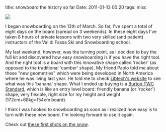 title: snowboard the history so far
Date: 2011-01-13 00:20
tags: misc
 

![](http://farm6.static.flickr.com/5246/5347824402_ef416d0cc2.jpg)

I began snowboarding on the 13th of March. So far, I've spent a total of eight
days on the board (spread on 3 weekends). In these eight days I've taken 8
hours of private lessons with two very skilled (and patient) instructors of
the Val di Fassa Ski and Snowboarding school.

My last weekend, however, was the turning point, as I decided to buy the full
kit and discovered how easy snowboarding is if you have the right tool. And
the right tool is a board with this innovative shape called 'rocker' (as
opposed to the traditional 'camber' shape). My friend Paolo told me about
these "new geometries" which were being developed in North America where he
was living last year. He told me to check [Libtech's website](http://www.lib-tech.com/snow/tech/banana-technology/) to see what was this 'banana' shape.
What I ended up buying is a [Burton TWC Standard](http://www.burton.com/mens-boards-twc-standard-snowboard/231613,default,pd.html), which is like an entry
level board: friendly banana (or 'rocker') shape, very flexible, right size
for my height and weight (172cm+68kg=154cm board).

I think I was hooked to snowboarding as soon as I realized how easy is to turn
with these new board. I'm looking forward to use it again.

Check out [these first shots on the snow](http://www.flickr.com/photos/aadm/sets/72157625678042397/).
